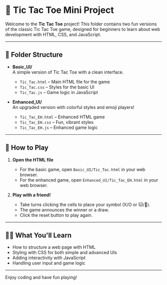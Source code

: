 
# 🎲 Tic Tac Toe Mini Project

Welcome to the **Tic Tac Toe** project! This folder contains two fun versions of the classic Tic Tac Toe game, designed for beginners to learn about web development with HTML, CSS, and JavaScript.

---

## 📁 Folder Structure

- **Basic_UI/**  
  A simple version of Tic Tac Toe with a clean interface.
  - `Tic_Tac.html` – Main HTML file for the game  
  - `Tic_Tac.css` – Styles for the basic UI  
  - `Tic_Tac.js` – Game logic in JavaScript  

- **Enhanced_UI/**  
  An upgraded version with colorful styles and emoji players!
  - `Tic_Tac_EH.html` – Enhanced HTML game  
  - `Tic_Tac_EH.css` – Fun, vibrant styles  
  - `Tic_Tac_EH.js` – Enhanced game logic  

---

## 🚀 How to Play

1. **Open the HTML file**  
   - For the basic game, open `Basic_UI/Tic_Tac.html` in your web browser.
   - For the enhanced game, open `Enhanced_UI/Tic_Tac_EH.html` in your web browser.

2. **Play with a friend!**  
   - Take turns clicking the cells to place your symbol (X/O or 🐱/🐶).
   - The game announces the winner or a draw.
   - Click the reset button to play again.

---

## 🧑‍💻 What You'll Learn

- How to structure a web page with HTML
- Styling with CSS for both simple and advanced UIs
- Adding interactivity with JavaScript
- Handling user input and game logic

---

Enjoy coding and have fun playing!
